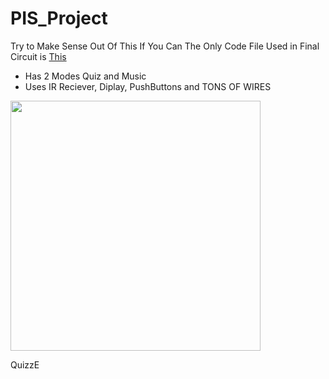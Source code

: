 # PIS_Project

Try to Make Sense Out Of This If You Can
The Only Code File Used in Final Circuit is [This](https://github.com/aflah02/PIS_Project/blob/main/Code/fin.ino)
- Has 2 Modes Quiz and Music
- Uses IR Reciever, Diplay, PushButtons and TONS OF WIRES

<img src="https://github.com/ananyayay/Arduino-Robot---Prototyping-Interactive-Systems/assets/84982597/a249770b-8ad7-4134-8696-aee5b7226e5c" height="400">

QuizzE

